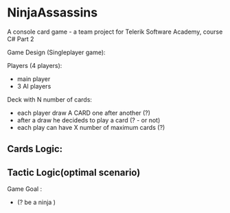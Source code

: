 # NinjaAssassins
A console card game - a team project for Telerik Software Academy, course C# Part 2

Game Design (Singleplayer game):

Players (4 players):
* main player
* 3 AI players

Deck with N number of cards:
- each player draw A CARD one after another (?)
- after a draw he decideds to play a card (? - or not)
- each play can have X number of maximum cards (?)

Cards Logic:
-

Tactic Logic(optimal scenario)
-

Game Goal :
- (? be a ninja )
